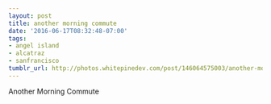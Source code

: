 ```yaml
---
layout: post
title: another morning commute
date: '2016-06-17T08:32:48-07:00'
tags:
- angel island
- alcatraz
- sanfrancisco
tumblr_url: http://photos.whitepinedev.com/post/146064575003/another-morning-commute
---
```

Another Morning Commute
